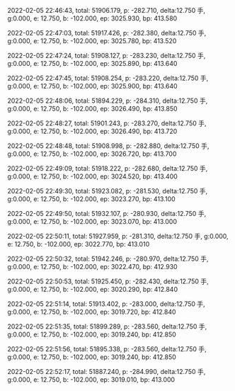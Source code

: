 2022-02-05 22:46:43, total: 51906.179, p: -282.710, delta:12.750 手, g:0.000, e: 12.750, b: -102.000, ep: 3025.930, bp: 413.580

2022-02-05 22:47:03, total: 51917.426, p: -282.380, delta:12.750 手, g:0.000, e: 12.750, b: -102.000, ep: 3025.780, bp: 413.520

2022-02-05 22:47:24, total: 51908.127, p: -283.230, delta:12.750 手, g:0.000, e: 12.750, b: -102.000, ep: 3025.890, bp: 413.640

2022-02-05 22:47:45, total: 51908.254, p: -283.220, delta:12.750 手, g:0.000, e: 12.750, b: -102.000, ep: 3025.900, bp: 413.640

2022-02-05 22:48:06, total: 51894.229, p: -284.310, delta:12.750 手, g:0.000, e: 12.750, b: -102.000, ep: 3026.490, bp: 413.850

2022-02-05 22:48:27, total: 51901.243, p: -283.270, delta:12.750 手, g:0.000, e: 12.750, b: -102.000, ep: 3026.490, bp: 413.720

2022-02-05 22:48:48, total: 51908.998, p: -282.880, delta:12.750 手, g:0.000, e: 12.750, b: -102.000, ep: 3026.720, bp: 413.700

2022-02-05 22:49:09, total: 51918.222, p: -282.680, delta:12.750 手, g:0.000, e: 12.750, b: -102.000, ep: 3024.520, bp: 413.400

2022-02-05 22:49:30, total: 51923.082, p: -281.530, delta:12.750 手, g:0.000, e: 12.750, b: -102.000, ep: 3023.270, bp: 413.100

2022-02-05 22:49:50, total: 51932.107, p: -280.930, delta:12.750 手, g:0.000, e: 12.750, b: -102.000, ep: 3023.070, bp: 413.000

2022-02-05 22:50:11, total: 51927.959, p: -281.310, delta:12.750 手, g:0.000, e: 12.750, b: -102.000, ep: 3022.770, bp: 413.010

2022-02-05 22:50:32, total: 51942.246, p: -280.970, delta:12.750 手, g:0.000, e: 12.750, b: -102.000, ep: 3022.470, bp: 412.930

2022-02-05 22:50:53, total: 51925.450, p: -282.430, delta:12.750 手, g:0.000, e: 12.750, b: -102.000, ep: 3020.290, bp: 412.840

2022-02-05 22:51:14, total: 51913.402, p: -283.000, delta:12.750 手, g:0.000, e: 12.750, b: -102.000, ep: 3019.720, bp: 412.840

2022-02-05 22:51:35, total: 51899.289, p: -283.560, delta:12.750 手, g:0.000, e: 12.750, b: -102.000, ep: 3019.240, bp: 412.850

2022-02-05 22:51:56, total: 51895.338, p: -283.560, delta:12.750 手, g:0.000, e: 12.750, b: -102.000, ep: 3019.240, bp: 412.850

2022-02-05 22:52:17, total: 51887.240, p: -284.990, delta:12.750 手, g:0.000, e: 12.750, b: -102.000, ep: 3019.010, bp: 413.000